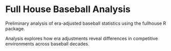 # Full House Baseball Analysis

Preliminary analysis of era-adjusted baseball statistics using the fullhouse R package.

Analysis explores how era adjustments reveal differences in competitive environments across baseball decades.
